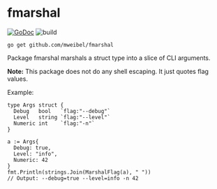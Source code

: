 # fmarshal
[![GoDoc](https://godoc.org/github.com/mweibel/fmarshal?status.svg)](https://godoc.org/github.com/mweibel/fmarshal) ![build](https://github.com/mweibel/fmarshal/actions/workflows/go.yml/badge.svg)

```
go get github.com/mweibel/fmarshal
```

Package fmarshal marshals a struct type into a slice of CLI arguments.

**Note:** This package does not do any shell escaping. It just quotes flag values.

Example:

```golang
type Args struct {
  Debug   bool   `flag:"--debug"`
  Level   string `flag:"--level"`
  Numeric int    `flag:"-n"`
}

a := Args{
  Debug: true,
  Level: "info",
  Numeric: 42
}
fmt.Println(strings.Join(MarshalFlag(a), " "))
// Output: --debug=true --level=info -n 42
```